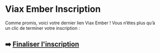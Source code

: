# Viax Ember Inscription

Comme promis, voici votre dernier lien Viax Ember ! Vous n’êtes plus qu’à un clic de terminer votre inscription :

## ➡️ [Finaliser l'inscription](https://tinyurl.com/3f3yskfe)